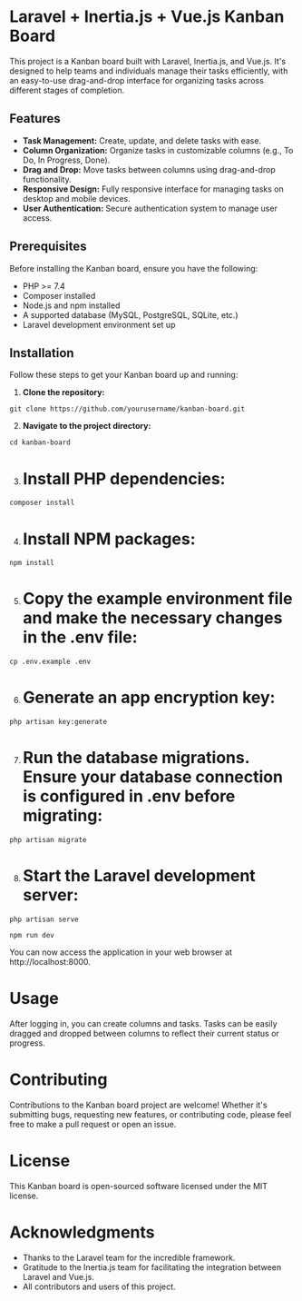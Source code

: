 # Laravel + Inertia.js + Vue.js Kanban Board

This project is a Kanban board built with Laravel, Inertia.js, and Vue.js. It's designed to help teams and individuals manage their tasks efficiently, with an easy-to-use drag-and-drop interface for organizing tasks across different stages of completion.

## Features

- **Task Management:** Create, update, and delete tasks with ease.
- **Column Organization:** Organize tasks in customizable columns (e.g., To Do, In Progress, Done).
- **Drag and Drop:** Move tasks between columns using drag-and-drop functionality.
- **Responsive Design:** Fully responsive interface for managing tasks on desktop and mobile devices.
- **User Authentication:** Secure authentication system to manage user access.

## Prerequisites

Before installing the Kanban board, ensure you have the following:

- PHP >= 7.4
- Composer installed
- Node.js and npm installed
- A supported database (MySQL, PostgreSQL, SQLite, etc.)
- Laravel development environment set up

## Installation

Follow these steps to get your Kanban board up and running:

1. **Clone the repository:**

```
git clone https://github.com/yourusername/kanban-board.git
```
2. **Navigate to the project directory:**

```
cd kanban-board
```
3. # Install PHP dependencies:

```
composer install
```
4. # Install NPM packages:

```
npm install
```
5. # Copy the example environment file and make the necessary changes in the .env file:
```
cp .env.example .env
```
6. # Generate an app encryption key:
```
php artisan key:generate
```
7. # Run the database migrations. Ensure your database connection is configured in .env before migrating:
```
php artisan migrate
```
8. # Start the Laravel development server:
```
php artisan serve

npm run dev
```
You can now access the application in your web browser at http://localhost:8000.


# Usage
After logging in, you can create columns and tasks. Tasks can be easily dragged and dropped between columns to reflect their current status or progress.

# Contributing
Contributions to the Kanban board project are welcome! Whether it's submitting bugs, requesting new features, or contributing code, please feel free to make a pull request or open an issue.

# License
This Kanban board is open-sourced software licensed under the MIT license.

# Acknowledgments
- Thanks to the Laravel team for the incredible framework.
- Gratitude to the Inertia.js team for facilitating the integration between Laravel and Vue.js.
- All contributors and users of this project.
